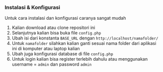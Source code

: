 
   

### Instalasi & Konfigurasi

Untuk cara instalasi dan konfigurasi caranya sangat mudah

1. Kalian download atau clone repositori ini
2. Selanjutnya kalian bisa buka file `config.php` 
3. Ubah isi dari konstanta `BASE_URL` dengan `http://localhost/namafolder/`
4. Untuk `namafolder` silahkan kalian ganti sesuai nama folder dari aplikasi ini di komputer atau laptop kalian
5. Ubah juga konfigurasi database di file `config.php` 
6. Untuk login kalian bisa register terlebih dahulu atau menggunakan username = `admin` dan password `admin`


